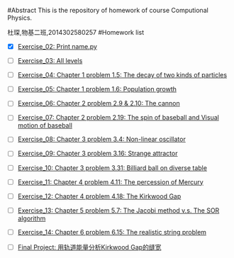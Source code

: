 #Abstract
This is the repository of homework of course Computional Physics.

杜琛,物基二班,2014302580257
#Homework list
- [x] [Exercise_02: Print name.py](https://github.com/Cvke/compuational_physics_N2014302580257/blob/master/Exercise_02:%20Print%20name.py)
- [ ] [Exercise_03: All levels](https://github.com/Cvke/compuational_physics_N2014302580257/blob/master/Exercise_03:%20All%20levels)
- [ ] [Exercise_04: Chapter 1 problem 1.5: The decay of two kinds of particles](https://github.com/Cvke/compuational_physics_N2014302580257/blob/master/Exercise_04:%20Chapter%201%20problem%201.5:%20The%20decay%20of%20two%20kinds%20of%20particles)
- [ ] [Exercise_05: Chapter 1 problem 1.6: Population growth](https://github.com/Cvke/compuational_physics_N2014302580257/blob/master/Exercise_05:%20Chapter%201%20problem%201.6:%20Population%20growth)
- [ ] [Exercise_06: Chapter 2 problem 2.9 & 2.10: The cannon](https://github.com/Cvke/compuational_physics_N2014302580257/blob/master/Exercise_06:%20Chapter%202%20problem%202.9%20%26%202.10:%20The%20cannon)
- [ ] [Exercise_07: Chapter 2 problem 2.19: The spin of baseball and Visual motion of baseball](https://github.com/Cvke/compuational_physics_N2014302580257/blob/master/Exercise_07:%20Chapter%202%20problem%202.19:%20The%20spin%20of%20baseball%20and%20Visual%20motion%20of%20baseball)
- [ ] [Exercise_08: Chapter 3 problem 3.4: Non-linear oscillator](https://github.com/Cvke/compuational_physics_N2014302580257/blob/master/Exercise_08:%20Chapter%203%20problem%203.4:%20Non-linear%20oscillator)
- [ ] [Exercise_09: Chapter 3 problem 3.16: Strange attractor](https://github.com/Cvke/compuational_physics_N2014302580257/blob/master/Exercise_09:%20Chapter%203%20problem%203.16:%20Strange%20attractor)
- [ ] [Exercise_10: Chapter 3 problem 3.31: Billiard ball on diverse table](https://github.com/Cvke/compuational_physics_N2014302580257/blob/master/Exercise_10:%20Chapter%203%20problem%203.31:%20Billiard%20ball%20on%20diverse%20table)
- [ ] [Exercise_11: Chapter 4 problem 4.11: The percession of Mercury](https://github.com/Cvke/compuational_physics_N2014302580257/blob/master/Exercise_11:%20Chapter%204%20problem%204.11:%20The%20percession%20of%20Mercury)
- [ ] [Exercise_12: Chapter 4 problem 4.18: The Kirkwood Gap](https://github.com/Cvke/compuational_physics_N2014302580257/blob/master/Exercise_12:%20Chapter%204%20problem%204.18:%20The%20Kirkwood%20Gap)
- [ ] [Exercise_13: Chapter 5 problem 5.7: The Jacobi method v.s. The SOR algorithm](https://github.com/Cvke/compuational_physics_N2014302580257/blob/master/Exercise_13:%20Chapter%205%20problem%205.7:%20The%20Jacobi%20method%20v.s.%20The%20SOR%20algorithm)
- [ ] [Exercise_14: Chapter 6 problem 6.15: The realistic string problem](https://github.com/Cvke/compuational_physics_N2014302580257/blob/master/Exercise_14:%20Chapter%206%20problem%206.15:%20The%20realistic%20string%20problem)
- [ ] [Final Project: 用轨道能量分析Kirkwood Gap的缝宽](https://github.com/Cvke/compuational_physics_N2014302580257/blob/master/Final%20Project:%20%E7%94%A8%E8%BD%A8%E9%81%93%E8%83%BD%E9%87%8F%E5%88%86%E6%9E%90Kirkwood%20Gap%E7%9A%84%E7%BC%9D%E5%AE%BD)

